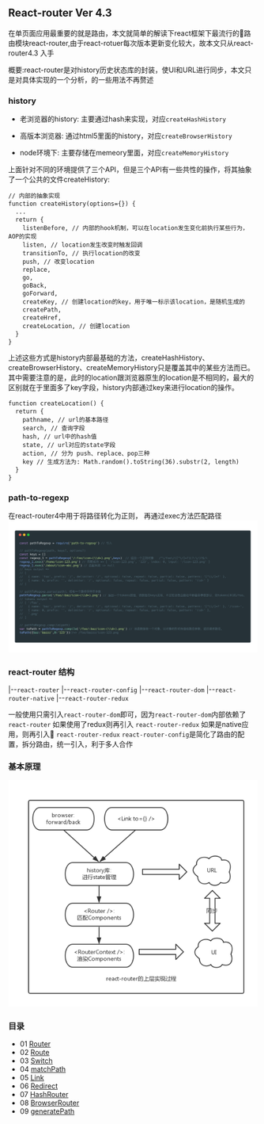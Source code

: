 ## React-router Ver 4.3
在单页面应用最重要的就是路由，本文就简单的解读下react框架下最流行的路由模块react-router,由于react-rotuer每次版本更新变化较大，故本文只从react-router4.3 入手

概要:react-router是对history历史状态库的封装，使UI和URL进行同步，本文只是对具体实现的一个分析，的一些用法不再赘述

### history
- 老浏览器的history: 主要通过hash来实现，对应`createHashHistory`

- 高版本浏览器: 通过html5里面的history，对应`createBrowserHistory`

- node环境下: 主要存储在memeory里面，对应`createMemoryHistory`

上面针对不同的环境提供了三个API，但是三个API有一些共性的操作，将其抽象了一个公共的文件createHistory:
```
// 内部的抽象实现
function createHistory(options={}) {
  ...
  return {
    listenBefore, // 内部的hook机制，可以在location发生变化前执行某些行为，AOP的实现
    listen, // location发生改变时触发回调
    transitionTo, // 执行location的改变
    push, // 改变location
    replace,
    go,
    goBack,
    goForward,
    createKey, // 创建location的key，用于唯一标示该location，是随机生成的
    createPath,
    createHref,
    createLocation, // 创建location
  }
}
```

上述这些方式是history内部最基础的方法，createHashHistory、createBrowserHistory、createMemoryHistory只是覆盖其中的某些方法而已。其中需要注意的是，此时的location跟浏览器原生的location是不相同的，最大的区别就在于里面多了key字段，history内部通过key来进行location的操作。

```
function createLocation() {
  return {
    pathname, // url的基本路径
    search, // 查询字段
    hash, // url中的hash值
    state, // url对应的state字段
    action, // 分为 push、replace、pop三种
    key // 生成方法为: Math.random().toString(36).substr(2, length)
  }
}
```

### path-to-regexp
在react-router4中用于将路径转化为正则， 再通过exec方法匹配路径
![path-to-regexp](./assets/path-to-regexp.png)

### react-router 结构
|--`react-router`
|--`react-router-config`
|--`react-router-dom`
|--`react-router-native`
|--`react-router-redux`

一般使用只需引入`react-router-dom`即可，因为`react-router-dom`内部依赖了`react-router`
如果使用了redux则再引入 `react-router-redux`
如果是native应用，则再引入 `react-router-redux`
`react-router-config`是简化了路由的配置，拆分路由，统一引入，利于多人合作

### 基本原理
![path-to-regexp](./assets/source.png)
### 目录
 - 01 [Router](./chapters/Router.js)
 - 02 [Route](./chapters/Route.js)
 - 03 [Switch](./chapters/Switch.js)
 - 04 [matchPath](./chapters/matchPath.js)
 - 05 [Link](./chapters/Link.js)
 - 06 [Redirect](./chapters/Redirect.js)
 - 07 [HashRouter](./chapters/HashRouter.js)
 - 08 [BrowserRouter](./chapters/BrowserRouter.js)
 - 09 [generatePath](./chapters/generatePath.js)


